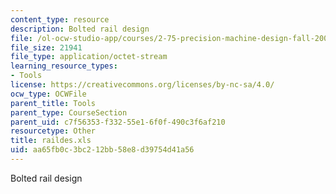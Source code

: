 ```yaml
---
content_type: resource
description: Bolted rail design
file: /ol-ocw-studio-app/courses/2-75-precision-machine-design-fall-2001/aa65fb0c3bc212bb58e8d39754d41a56_raildes.xls
file_size: 21941
file_type: application/octet-stream
learning_resource_types:
- Tools
license: https://creativecommons.org/licenses/by-nc-sa/4.0/
ocw_type: OCWFile
parent_title: Tools
parent_type: CourseSection
parent_uid: c7f56353-f332-55e1-6f0f-490c3f6af210
resourcetype: Other
title: raildes.xls
uid: aa65fb0c-3bc2-12bb-58e8-d39754d41a56
---
```

Bolted rail design